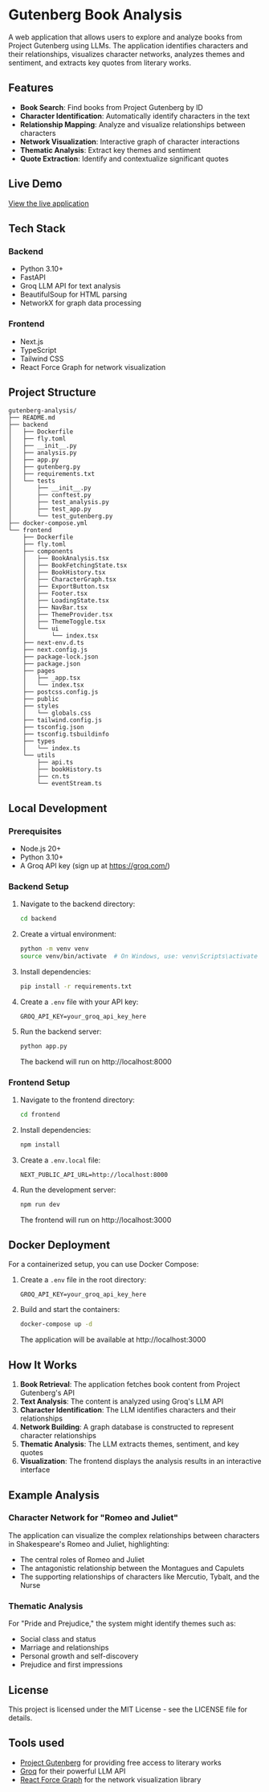 # Gutenberg Book Analysis

A web application that allows users to explore and analyze books from Project Gutenberg using LLMs. The application identifies characters and their relationships, visualizes character networks, analyzes themes and sentiment, and extracts key quotes from literary works.

## Features

- **Book Search**: Find books from Project Gutenberg by ID
- **Character Identification**: Automatically identify characters in the text
- **Relationship Mapping**: Analyze and visualize relationships between characters
- **Network Visualization**: Interactive graph of character interactions
- **Thematic Analysis**: Extract key themes and sentiment
- **Quote Extraction**: Identify and contextualize significant quotes

## Live Demo

[View the live application](https://gutenberg-analysis-frontend.fly.dev/)

## Tech Stack

### Backend
- Python 3.10+
- FastAPI
- Groq LLM API for text analysis
- BeautifulSoup for HTML parsing
- NetworkX for graph data processing

### Frontend
- Next.js
- TypeScript
- Tailwind CSS
- React Force Graph for network visualization

## Project Structure

```
gutenberg-analysis/
├── README.md
├── backend
│   ├── Dockerfile
│   ├── fly.toml
│   ├── __init__.py
│   ├── analysis.py
│   ├── app.py
│   ├── gutenberg.py
│   ├── requirements.txt
│   └── tests
│       ├── __init__.py
│       ├── conftest.py
│       ├── test_analysis.py
│       ├── test_app.py
│       └── test_gutenberg.py
├── docker-compose.yml
└── frontend
    ├── Dockerfile
    ├── fly.toml
    ├── components
    │   ├── BookAnalysis.tsx
    │   ├── BookFetchingState.tsx
    │   ├── BookHistory.tsx
    │   ├── CharacterGraph.tsx
    │   ├── ExportButton.tsx
    │   ├── Footer.tsx
    │   ├── LoadingState.tsx
    │   ├── NavBar.tsx
    │   ├── ThemeProvider.tsx
    │   ├── ThemeToggle.tsx
    │   └── ui
    │       └── index.tsx
    ├── next-env.d.ts
    ├── next.config.js
    ├── package-lock.json
    ├── package.json
    ├── pages
    │   ├── _app.tsx
    │   └── index.tsx
    ├── postcss.config.js
    ├── public
    ├── styles
    │   └── globals.css
    ├── tailwind.config.js
    ├── tsconfig.json
    ├── tsconfig.tsbuildinfo
    ├── types
    │   └── index.ts
    └── utils
        ├── api.ts
        ├── bookHistory.ts
        ├── cn.ts
        └── eventStream.ts
```

## Local Development

### Prerequisites
- Node.js 20+
- Python 3.10+
- A Groq API key (sign up at https://groq.com/)

### Backend Setup

1. Navigate to the backend directory:
   ```bash
   cd backend
   ```

2. Create a virtual environment:
   ```bash
   python -m venv venv
   source venv/bin/activate  # On Windows, use: venv\Scripts\activate
   ```

3. Install dependencies:
   ```bash
   pip install -r requirements.txt
   ```

4. Create a `.env` file with your API key:
   ```
   GROQ_API_KEY=your_groq_api_key_here
   ```

5. Run the backend server:
   ```bash
   python app.py
   ```

   The backend will run on http://localhost:8000

### Frontend Setup

1. Navigate to the frontend directory:
   ```bash
   cd frontend
   ```

2. Install dependencies:
   ```bash
   npm install
   ```

3. Create a `.env.local` file:
   ```
   NEXT_PUBLIC_API_URL=http://localhost:8000
   ```

4. Run the development server:
   ```bash
   npm run dev
   ```

   The frontend will run on http://localhost:3000

## Docker Deployment

For a containerized setup, you can use Docker Compose:

1. Create a `.env` file in the root directory:
   ```
   GROQ_API_KEY=your_groq_api_key_here
   ```

2. Build and start the containers:
   ```bash
   docker-compose up -d
   ```

   The application will be available at http://localhost:3000

## How It Works

1. **Book Retrieval**: The application fetches book content from Project Gutenberg's API
2. **Text Analysis**: The content is analyzed using Groq's LLM API
3. **Character Identification**: The LLM identifies characters and their relationships
4. **Network Building**: A graph database is constructed to represent character relationships
5. **Thematic Analysis**: The LLM extracts themes, sentiment, and key quotes
6. **Visualization**: The frontend displays the analysis results in an interactive interface

## Example Analysis

### Character Network for "Romeo and Juliet"

The application can visualize the complex relationships between characters in Shakespeare's Romeo and Juliet, highlighting:

- The central roles of Romeo and Juliet
- The antagonistic relationship between the Montagues and Capulets
- The supporting relationships of characters like Mercutio, Tybalt, and the Nurse

### Thematic Analysis

For "Pride and Prejudice," the system might identify themes such as:

- Social class and status
- Marriage and relationships
- Personal growth and self-discovery
- Prejudice and first impressions

## License

This project is licensed under the MIT License - see the LICENSE file for details.

## Tools used

- [Project Gutenberg](https://www.gutenberg.org/) for providing free access to literary works
- [Groq](https://groq.com/) for their powerful LLM API
- [React Force Graph](https://github.com/vasturiano/react-force-graph) for the network visualization library
